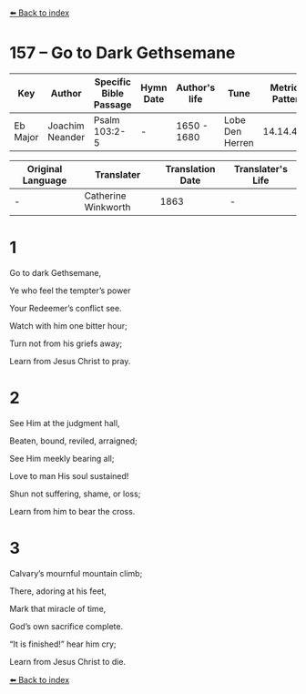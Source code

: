 [⬅️ Back to index](../README.md)

# 157 – Go to Dark Gethsemane

Key | Author   | Specific Bible Passage     |Hymn Date |Author's life |Tune |Metrical Pattern   |Composer/Source                                                                                        
-- | --------- | ---------------------------|----------|--------------|-----|-------------------|-------------   
Eb Major  | Joachim Neander      | Psalm 103:2-5 | -  | 1650 - 1680 | Lobe Den Herren | 14.14.4.7.8 | Chorale Book for England, 1863 

Original Language | Translater | Translation Date   | Translater's Life     
----------------- | --------- | --------------------|-------------   
\-  | Catherine Winkworth      | 1863 | -  | 1827 - 1878 



# 1

Go to dark Gethsemane,

Ye who feel the tempter’s power

Your Redeemer’s conflict see.

Watch with him one bitter hour;

Turn not from his griefs away;

Learn from Jesus Christ to pray.



# 2

See Him at the judgment hall,

Beaten, bound, reviled, arraigned;

See Him meekly bearing all;

Love to man His soul sustained!

Shun not suffering, shame, or loss;

Learn from him to bear the cross.



# 3

Calvary’s mournful mountain climb;

There, adoring at his feet,

Mark that miracle of time,

God’s own sacrifice complete.

“It is finished!” hear him cry;

Learn from Jesus Christ to die.

[⬅️ Back to index](../README.md)
